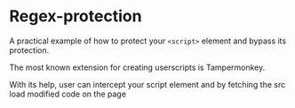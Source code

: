 # Regex-protection
A practical example of how to protect your `<script>` element and bypass its protection.
  
  The most known extension for creating userscripts is Tampermonkey.

  With its help, user can intercept your script element and by fetching the src load modified code on the page
